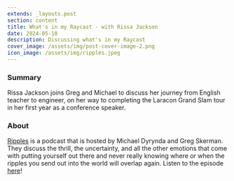 ```yaml
---
extends: _layouts.post
section: content
title: What's in my Raycast - with Rissa Jackson
date: 2024-05-10
description: Discussing what's in my Raycast
cover_image: /assets/img/post-cover-image-2.png
icon_image: /assets/img/ripples.jpeg
---
```


<h3>Summary</h3>
Rissa Jackson joins Greg and Michael to discuss her journey from English teacher to engineer, on her way to completing the Laracon Grand Slam tour in her first year as a conference speaker.

<h3>About</h3>
<a href="https://ripples.fm/">Ripples</a> is a podcast that is hosted by Michael Dyrynda and Greg Skerman. They discuss the thrill, the uncertainty, and all the other emotions that come with putting yourself out there and never really knowing where or when the ripples you send out into the world will overlap again.
Listen to the episode <a href="https://ripples.fm/episodes/the-grand-slam-with-rissa-jackson">here</a>!

